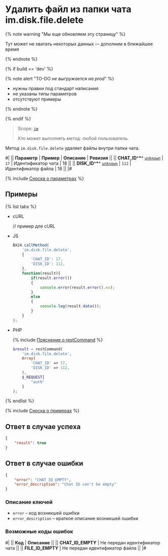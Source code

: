 # Удалить файл из папки чата im.disk.file.delete

{% note warning "Мы еще обновляем эту страницу" %}

Тут может не хватать некоторых данных — дополним в ближайшее время

{% endnote %}

{% if build == 'dev' %}

{% note alert "TO-DO _не выгружается на prod_" %}

- нужны правки под стандарт написания
- не указаны типы параметров
- отсутствуют примеры

{% endnote %}

{% endif %}

> Scope: [`im`](../../scopes/permissions.md)
>
> Кто может выполнять метод: любой пользователь

Метод `im.disk.file.delete` удаляет файлы внутри папки чата.

#|
|| **Параметр** | **Пример** | **Описание** | **Ревизия** ||
|| **CHAT_ID^*^**
[`unknown`](../../data-types.md) | `17` | Идентификатор чата | 18 ||
|| **DISK_ID^*^**
[`unknown`](../../data-types.md) | `112` | Идентификатор файла | 18 ||
|#

{% include [Сноска о параметрах](../../../_includes/required.md) %}

## Примеры

{% list tabs %}

- cURL

    // пример для cURL

- JS

    ```javascript
    BX24.callMethod(
        'im.disk.file.delete',
        {
            'CHAT_ID': 17,
            'DISK_ID': 112,
        },
        function(result){
            if(result.error())
            {
                console.error(result.error().ex);
            }
            else
            {
                console.log(result.data());
            }
        }
    );
    ```

- PHP

    {% include [Пояснение о restCommand](../_includes/rest-command.md) %}

    ```php
    $result = restCommand(
        'im.disk.file.delete',
        Array(
            'CHAT_ID' => 17,
            'DISK_ID' => 112,
        ),
        $_REQUEST[
            "auth"
        ]
    );
    ```

{% endlist %}

{% include [Сноска о примерах](../../../_includes/examples.md) %}

## Ответ в случае успеха

```json
{
    "result": true
}
```

## Ответ в случае ошибки

```json
{
    "error": "CHAT_ID_EMPTY",
    "error_description": "Chat ID can't be empty"
}
```

### Описание ключей

- `error` – код возникшей ошибки
- `error_description` – краткое описание возникшей ошибки

### Возможные коды ошибок

#|
|| **Код** | **Описание** ||
|| **CHAT_ID_EMPTY** | Не передан идентификатор чата ||
|| **FILE_ID_EMPTY** | Не передан идентификатор файла ||
|#